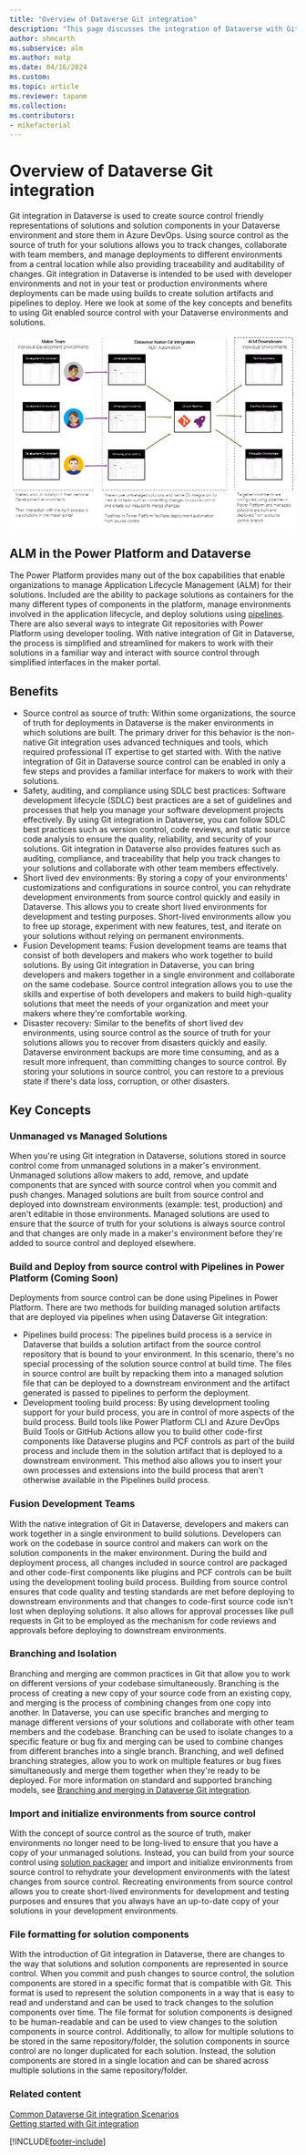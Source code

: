 ```yaml
---
title: "Overview of Dataverse Git integration"
description: "This page discusses the integration of Dataverse with Git, focusing on high level concepts and requirements."
author: shmcarth
ms.subservice: alm
ms.author: matp
ms.date: 04/16/2024
ms.custom: 
ms.topic: article
ms.reviewer: tapanm
ms.collection: 
ms.contributors:
- mikefactorial
---
```


# Overview of Dataverse Git integration

Git integration in Dataverse is used to create source control friendly representations of solutions and solution components in your Dataverse environment and store them in Azure DevOps. Using source control as the source of truth for your solutions allows you to track changes, collaborate with team members, and manage deployments to different environments from a central location while also providing traceability and auditability of changes. Git integration in Dataverse is intended to be used with developer environments and not in your test or production environments where deployments can be made using builds to create solution artifacts and pipelines to deploy. Here we look at some of the key concepts and benefits to using Git enabled source control with your Dataverse environments and solutions.

![Makers in their environments can make changes in unmanaged solutions and commit to Git before deploying with Pipelines in Power Platform](media/GitIntegrationFlow.png)

## ALM in the Power Platform and Dataverse

The Power Platform provides many out of the box capabilities that enable organizations to manage Application Lifecycle Management (ALM) for their solutions. Included are the ability to package solutions as containers for the many different types of components in the platform, manage environments involved in the application lifecycle, and deploy solutions using [pipelines](/power-platform/alm/pipelines.md). There are also several ways to integrate Git repositories with Power Platform using developer tooling. With native integration of Git in Dataverse, the process is simplified and streamlined for makers to work with their solutions in a familiar way and interact with source control through simplified interfaces in the maker portal.

## Benefits

- Source control as source of truth: Within some organizations, the source of truth for deployments in Dataverse is the maker environments in which solutions are built. The primary driver for this behavior is the non-native Git integration uses advanced techniques and tools, which required professional IT expertise to get started with. With the native integration of Git in Dataverse source control can be enabled in only a few steps and provides a familiar interface for makers to work with their solutions.
- Safety, auditing, and compliance using SDLC best practices: Software development lifecycle (SDLC) best practices are a set of guidelines and processes that help you manage your software development projects effectively. By using Git integration in Dataverse, you can follow SDLC best practices such as version control, code reviews, and static source code analysis to ensure the quality, reliability, and security of your solutions. Git integration in Dataverse also provides features such as auditing, compliance, and traceability that help you track changes to your solutions and collaborate with other team members effectively.
- Short lived dev environments: By storing a copy of your environments' customizations and configurations in source control, you can rehydrate development environments from source control quickly and easily in Dataverse. This allows you to create short lived environments for development and testing purposes. Short-lived environments allow you to free up storage, experiment with new features, test, and iterate on your solutions without relying on permanent environments.
- Fusion Development teams: Fusion development teams are teams that consist of both developers and makers who work together to build solutions. By using Git integration in Dataverse, you can bring developers and makers together in a single environment and collaborate on the same codebase. Source control integration allows you to use the skills and expertise of both developers and makers to build high-quality solutions that meet the needs of your organization and meet your makers where they're comfortable working.
- Disaster recovery: Similar to the benefits of short lived dev environments, using source control as the source of truth for your solutions allows you to recover from disasters quickly and easily. Dataverse environment backups are more time consuming, and as a result more infrequent, than committing changes to source control. By storing your solutions in source control, you can restore to a previous state if there's data loss, corruption, or other disasters.

## Key Concepts

### Unmanaged vs Managed Solutions

When you're using Git integration in Dataverse, solutions stored in source control come from unmanaged solutions in a maker's environment. Unmanaged solutions allow makers to add, remove, and update components that are synced with source control when you commit and push changes. Managed solutions are built from source control and deployed into downstream environments (example: test, production) and aren't editable in those environments. Managed solutions are used to ensure that the source of truth for your solutions is always source control and that changes are only made in a maker's environment before they're added to source control and deployed elsewhere.

### Build and Deploy from source control with Pipelines in Power Platform (Coming Soon)

Deployments from source control can be done using Pipelines in Power Platform. There are two methods for building managed solution artifacts that are deployed via pipelines when using Dataverse Git integration:

- Pipelines build process: The pipelines build process is a service in Dataverse that builds a solution artifact from the source control repository that is bound to your environment. In this scenario, there's no special processing of the solution source control at build time. The files in source control are built by repacking them into a managed solution file that can be deployed to a downstream environment and the artifact generated is passed to pipelines to perform the deployment.
- Development tooling build process: By using development tooling support for your build process, you are in control of more aspects of the build process. Build tools like Power Platform CLI and Azure DevOps Build Tools or GitHub Actions allow you to build other code-first components like Dataverse plugins and PCF controls as part of the build process and include them in the solution artifact that is deployed to a downstream environment. This method also allows you to insert your own processes and extensions into the build process that aren't otherwise available in the Pipelines build process.

### Fusion Development Teams

With the native integration of Git in Dataverse, developers and makers can work together in a single environment to build solutions. Developers can work on the codebase in source control and makers can work on the solution components in the maker environment. During the build and deployment process, all changes included in source control are packaged and other code-first components like plugins and PCF controls can be built using the development tooling build process. Building from source control ensures that code quality and testing standards are met before deploying to downstream environments and that changes to code-first source code isn't lost when deploying solutions. It also allows for approval processes like pull requests in Git to be employed as the mechanism for code reviews and approvals before deploying to downstream environments.

### Branching and Isolation

Branching and merging are common practices in Git that allow you to work on different versions of your codebase simultaneously. Branching is the process of creating a new copy of your source code from an existing copy, and merging is the process of combining changes from one copy into another. In Dataverse, you can use specific branches and merging to manage different versions of your solutions and collaborate with other team members and the codebase. Branching can be used to isolate changes to a specific feature or bug fix and merging can be used to combine changes from different branches into a single branch. Branching, and well defined branching strategies, allow you to work on multiple features or bug fixes simultaneously and merge them together when they're ready to be deployed. For more information on standard and supported branching models, see [Branching and merging in Dataverse Git integration](/power-platform/alm/git-integration/branching-and-merging).

### Import and initialize environments from source control

With the concept of source control as the source of truth, maker environments no longer need to be long-lived to ensure that you have a copy of your unmanaged solutions. Instead, you can build from your source control using [solution packager](/power-platform/alm/solution-packager-tool) and import and initialize environments from source control to rehydrate your development environments with the latest changes from source control. Recreating environments from source control allows you to create short-lived environments for development and testing purposes and ensures that you always have an up-to-date copy of your solutions in your development environments.

### File formatting for solution components

With the introduction of Git integration in Dataverse, there are changes to the way that solutions and solution components are represented in source control. When you commit and push changes to source control, the solution components are stored in a specific format that is compatible with Git. This format is used to represent the solution components in a way that is easy to read and understand and can be used to track changes to the solution components over time. The file format for solution components is designed to be human-readable and can be used to view changes to the solution components in source control. Additionally, to allow for multiple solutions to be stored in the same repository/folder, the solution components in source control are no longer duplicated for each solution. Instead, the solution components are stored in a single location and can be shared across multiple solutions in the same repository/folder.

### Related content

[Common Dataverse Git integration Scenarios](/power-platform/alm/git-integration/common-scenarios)  
[Getting started with Git integration](/power-platform/alm/git-integration/connecting-to-git)

[!INCLUDE[footer-include](../../includes/footer-banner.md)]
